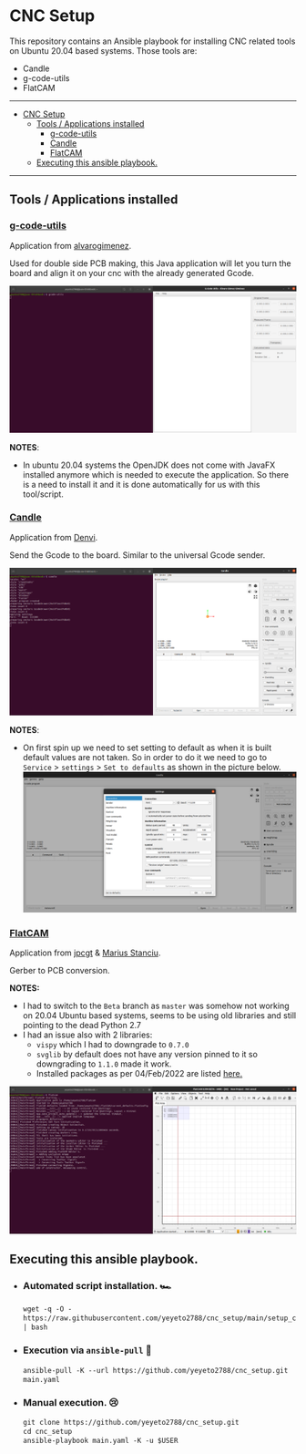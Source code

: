 # CNC Setup

This repository contains an Ansible playbook for installing CNC related tools on Ubuntu 20.04 based systems. Those tools are:

- Candle
- g-code-utils
- FlatCAM

---

- [CNC Setup](#cnc-setup)
  - [Tools / Applications installed](#tools--applications-installed)
    - [g-code-utils](#g-code-utils)
    - [Candle](#candle)
    - [FlatCAM](#flatcam)
  - [Executing this ansible playbook.](#executing-this-ansible-playbook)

---

## Tools / Applications installed

### [g-code-utils](https://github.com/alvarogimenez/g-code-utils)

Application from [alvarogimenez](https://github.com/alvarogimenez).

Used for double side PCB making, this Java application will let you turn the board and align it on your cnc with the already generated Gcode.

![g-code-utils working](./docs/images/gcode_utils.png)

**NOTES**:
* In ubuntu 20.04 systems the OpenJDK does not come with JavaFX installed anymore which is needed to execute the application. So there is a need to install it and it is done automatically for us with this tool/script.

### [Candle](https://github.com/Denvi/Candle)

Application from [Denvi](https://github.com/Denvi).

Send the Gcode to the board. Similar to the universal Gcode sender.

![Candle working](./docs/images/candle.png)

**NOTES**:

- On first spin up we need to set setting to default as when it is built default values are not taken. So in order to do it we need to go to `Service` > `settings` > `Set to defaults` as shown in the picture below.
  ![reset candle settings](./docs/images/candle_reset_settings.png)

### [FlatCAM](http://flatcam.org/)

Application from [jpcgt]() & [Marius Stanciu]().

Gerber to PCB conversion.

**NOTES:**

- I had to switch to the `Beta` branch as `master` was somehow not working on 20.04 Ubuntu based systems, seems to be using old libraries and still pointing to the dead Python 2.7
- I had an issue also with 2 libraries:
  - `vispy` which I had to downgrade to `0.7.0`
  - `svglib` by default does not have any version pinned to it so downgrading to `1.1.0` made it work.
  - Installed packages as per 04/Feb/2022 are listed [here.](./docs/04_02_2022_python3_packages.txt)

![FlatCAM working](./docs/images/flatcam.png)

## Executing this ansible playbook.

- ### **Automated script installation. :racing_car:**

  ```shell
  wget -q -O - https://raw.githubusercontent.com/yeyeto2788/cnc_setup/main/setup_cnc.sh | bash
  ```

- ### **Execution via `ansible-pull` :metal:**

  ```shell
  ansible-pull -K --url https://github.com/yeyeto2788/cnc_setup.git main.yaml
  ```

- ### **Manual execution. :cry:**

  ```shell
  git clone https://github.com/yeyeto2788/cnc_setup.git
  cd cnc_setup
  ansible-playbook main.yaml -K -u $USER
  ```
